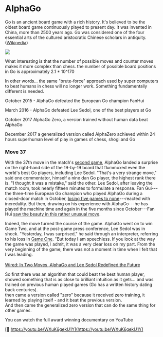 # AlphaGo

Go is an ancient board game with a rich history. It's believed to be the oldest board game continuously played to present day. It was invented in China, more than 2500 years ago. Go was considered one of the four essential arts of the cultured aristocratic Chinese scholars in antiquity.  ([Wikipedia](https://en.wikipedia.org/wiki/Go\_\(game\)))

![](https://s3.amazonaws.com/img.courses.warmersun.com/progressandpredictions/go.png)

What interesting is that the number of possible moves and counter moves makes it more complex than chess. the number of possible board positions in Go is approximately 2.1 \* 10^170

In other words... the same "brute-force" approach used by super computers to beat humans in chess will no longer work. Something fundamentally different is needed.

October 2015 - AlphaGo defeated the European Go champion FanHui

March 2016 - AlphaGo defeated Lee Sedol, one of the best players at Go

October 2017 AlphaGo Zero, a version trained without human data beat AlphaGo

December 2017 a generalized version called AlphaZero achieved within 24 hours superhuman level of play in games of chess, shogi and Go

### Move 37

With the 37th move in the match's [second game](https://www.wired.com/2016/03/googles-ai-wins-pivotal-game-two-match-go-grandmaster/j), AlphaGo landed a surprise on the right-hand side of the 19-by-19 board that flummoxed even the world's best Go players, including Lee Sedol. "That's a very strange move," said one commentator, himself a nine dan Go player, the highest rank there is. "I thought it was a mistake," said the other. Lee Sedol, after leaving the match room, took nearly fifteen minutes to formulate a response. Fan Gui---the three-time European Go champion who played AlphaGo during a closed-door match in October, [losing five games to none](https://www.wired.com/2016/01/in-a-huge-breakthrough-googles-ai-beats-a-top-player-at-the-game-of-go/)---reacted with incredulity. But then, drawing on his experience with AlphaGo---he has played the machine time and again in the five months since October---Fan Hui [saw the beauty in this rather unusual move](https://www.wired.com/2016/03/sadness-beauty-watching-googles-ai-play-go/).

Indeed, the move turned the course of the game. AlphaGo went on to win Game Two, and at the post-game press conference, Lee Sedol was in shock. "Yesterday, I was surprised," he said through an interpreter, referring to his loss in [Game One](https://www.wired.com/2016/03/googles-ai-wins-first-game-historic-match-go-champion/). "But today I am speechless. If you look at the way the game was played, I admit, it was a very clear loss on my part. From the very beginning of the game, there was not a moment in time when I felt that I was leading.\
\
[Wired: In Two Moves, AlphaGo and Lee Sedol Redefined the Future](https://www.wired.com/2016/03/two-moves-alphago-lee-sedol-redefined-future/)

So first there was an algorithm that could beat the best human player, showed something that is as close to brilliant intuition as it gets... and was trained on previous human played games (Go has a written history dating back centuries).\
then came a version called "zero" because it received zero training, it learned by playing itself - and it beat the previous version.\
And then came the generalized zero version that can do the same thing for other games.

You can watch the full award winning documentary on YouTube

[🔗 https://youtu.be/WXuK6gekU1Y](https://youtu.be/WXuK6gekU1Y)

